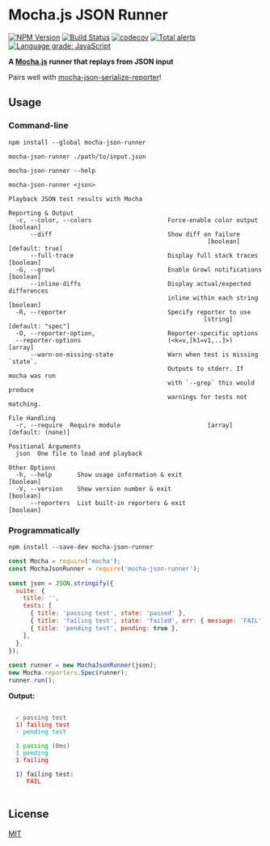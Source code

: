 # Mocha.js JSON Runner

[![NPM Version](https://img.shields.io/npm/v/mocha-json-runner.svg)](https://www.npmjs.com/package/mocha-json-runner)
[![Build Status](https://travis-ci.com/plasticrake/mocha-json-runner.svg?branch=master)](https://travis-ci.com/plasticrake/mocha-json-runner)
[![codecov](https://codecov.io/gh/plasticrake/mocha-json-runner/branch/master/graph/badge.svg)](https://codecov.io/gh/plasticrake/mocha-json-runner)
[![Total alerts](https://img.shields.io/lgtm/alerts/g/plasticrake/mocha-json-runner.svg?logo=lgtm&logoWidth=18)](https://lgtm.com/projects/g/plasticrake/mocha-json-runner/alerts/)
[![Language grade: JavaScript](https://img.shields.io/lgtm/grade/javascript/g/plasticrake/mocha-json-runner.svg?logo=lgtm&logoWidth=18)](https://lgtm.com/projects/g/plasticrake/mocha-json-runner/context:javascript)

**A [Mocha.js](https://mochajs.org/) runner that replays from JSON input**

Pairs well with [mocha-json-serialize-reporter](https://github.com/plasticrake/mocha-json-serialize-reporter)!

## Usage

### Command-line

```shell
npm install --global mocha-json-runner
```

```shell
mocha-json-runner ./path/to/input.json
```

```shell
mocha-json-runner --help
```

```text
mocha-json-runner <json>

Playback JSON test results with Mocha

Reporting & Output
  -c, --color, --colors                     Force-enable color output  [boolean]
      --diff                                Show diff on failure
                                                       [boolean] [default: true]
      --full-trace                          Display full stack traces  [boolean]
  -G, --growl                               Enable Growl notifications [boolean]
      --inline-diffs                        Display actual/expected differences
                                            inline within each string  [boolean]
  -R, --reporter                            Specify reporter to use
                                                      [string] [default: "spec"]
  -O, --reporter-option,                    Reporter-specific options
  --reporter-options                        (<k=v,[k1=v1,..]>)           [array]
      --warn-on-missing-state               Warn when test is missing `state`.
                                            Outputs to stderr. If mocha was run
                                            with `--grep` this would produce
                                            warnings for tests not matching.

File Handling
  -r, --require  Require module                        [array] [default: (none)]

Positional Arguments
  json  One file to load and playback

Other Options
  -h, --help       Show usage information & exit                       [boolean]
  -V, --version    Show version number & exit                          [boolean]
      --reporters  List built-in reporters & exit                      [boolean]
```

### Programmatically

```shell
npm install --save-dev mocha-json-runner
```

```js
const Mocha = require('mocha');
const MochaJsonRunner = require('mocha-json-runner');

const json = JSON.stringify({
  suite: {
    title: '',
    tests: [
      { title: 'passing test', state: 'passed' },
      { title: 'failing test', state: 'failed', err: { message: 'FAIL' } },
      { title: 'pending test', pending: true },
    ],
  },
});

const runner = new MochaJsonRunner(json);
new Mocha.reporters.Spec(runner);
runner.run();
```

**Output:**

<!-- markdownlint-disable MD033 -->
<pre>
<code>
<span style="color:#0A0">  ✓</span><span style="color:#555"> passing test</span>
<span style="color:#A00">  1) failing test</span>
<span style="color:#0AA">  - pending test</span>

<span style="color:#5F5"> </span><span style="color:#0A0"> 1 passing</span><span style="color:#555"> (0ms)</span>
<span style="color:#0AA"> </span><span style="color:#0AA"> 1 pending</span>
<span style="color:#A00">  1 failing</span>

<span>  1) failing test:</span>
<span style="color:#A00">     FAIL</span><span style="color:#555"></span>
</code>
</pre>
<!-- markdownlint-enable MD033 -->

## License

[MIT](LICENSE)
